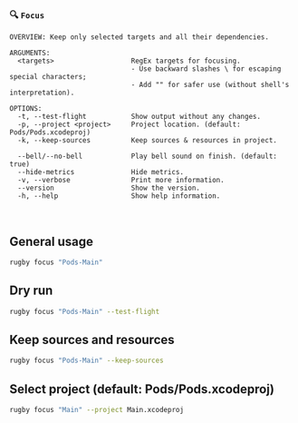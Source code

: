 
### 🔍 `Focus`

```
OVERVIEW: Keep only selected targets and all their dependencies.

ARGUMENTS:
  <targets>                   RegEx targets for focusing.
                              - Use backward slashes \ for escaping special characters;
                              - Add "" for safer use (without shell's interpretation). 

OPTIONS:
  -t, --test-flight           Show output without any changes. 
  -p, --project <project>     Project location. (default: Pods/Pods.xcodeproj)
  -k, --keep-sources          Keep sources & resources in project.

  --bell/--no-bell            Play bell sound on finish. (default: true)
  --hide-metrics              Hide metrics. 
  -v, --verbose               Print more information. 
  --version                   Show the version.
  -h, --help                  Show help information.
```

<br>

## General usage

```bash
rugby focus "Pods-Main"
```

## Dry run

```bash
rugby focus "Pods-Main" --test-flight
```

## Keep sources and resources

```bash
rugby focus "Pods-Main" --keep-sources
```

## Select project (default: Pods/Pods.xcodeproj)

```bash
rugby focus "Main" --project Main.xcodeproj
```
